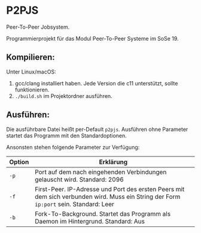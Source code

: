# P2PJS

Peer-To-Peer Jobsystem.

Programmierprojekt für das Modul Peer-To-Peer Systeme im SoSe 19.

## Kompilieren:

Unter Linux/macOS:
1. gcc/clang installiert haben. Jede Version die c11 unterstützt, sollte funktionieren.
2. `./build.sh` im Projektordner ausführen.

## Ausführen:

Die ausführbare Datei heißt per-Default `p2pjs`.
Ausführen ohne Parameter startet das Programm mit den Standardoptionen.

Ansonsten stehen folgende Parameter zur Verfügung:

| Option    | Erklärung      |
|---        |---    |
| `-p`      | Port auf dem nach eingehenden Verbindungen gelauscht wird. Standard: 2096 |
| `-f`      | First-Peer. IP-Adresse und Port des ersten Peers mit dem sich verbunden wird. Muss ein String der Form `ip:port` sein. Standard: Leer |
| `-b`      | Fork-To-Background. Startet das Programm als Daemon im Hintergrund. Standard: Aus |
